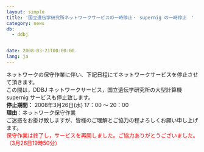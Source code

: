 ```yaml
---
layout: simple
title: '国立遺伝学研究所ネットワークサービスの一時停止・ supernig の一時停止　'
category: news
db:
  - ddbj


date: 2008-03-21T00:00:00
lang: ja
---
```


<html>ネットワークの保守作業に伴い、下記日程にてネットワークサービスを停止させて頂きます。<br>この間は，DDBJ ネットワークサービス，国立遺伝学研究所の大型計算機 supernig サービスも停止致します。<br><b>停止期間：</b> 2008年3月26日(水) 17：00 ～ 20：00<br><b>理由</b>：ネットワーク保守作業<br>ご迷惑をお掛け致しますが、皆様のご理解とご協力の程よろしくお願い申し上げます。<br>
<font color="#ff0000"> 保守作業は終了し，サービスを再開しました。ご協力ありがとうございました。（3月26日19時50分）</font>
</html>

